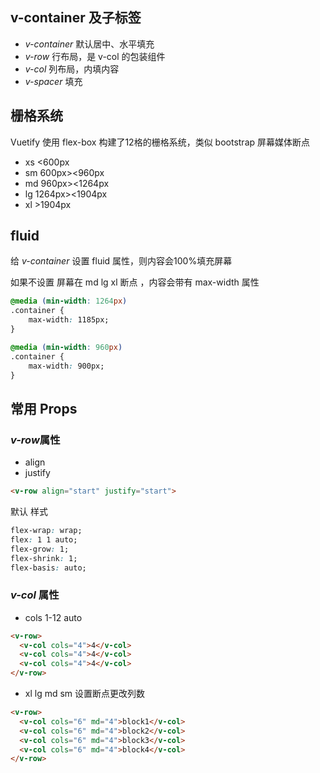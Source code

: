 ## v-container 及子标签
+ <em>v-container</em> 默认居中、水平填充
+ <em>v-row</em> 行布局，是 v-col 的包装组件
+ <em>v-col</em> 列布局，内填内容
+ <em>v-spacer</em> 填充

## 栅格系统
Vuetify 使用 flex-box 构建了12格的栅格系统，类似 bootstrap
屏幕媒体断点
+ xs <600px
+ sm 600px><960px
+ md 960px><1264px
+ lg 1264px><1904px
+ xl >1904px

## fluid
给 <em>v-container</em> 设置 fluid 属性，则内容会100%填充屏幕

如果不设置 屏幕在 md lg xl 断点 ，内容会带有 max-width 属性

```css
@media (min-width: 1264px)
.container {
    max-width: 1185px;
}

@media (min-width: 960px)
.container {
    max-width: 900px;
}
```
## 常用 Props
### <em>v-row</em>属性
+ align
+ justify
```html
<v-row align="start" justify="start">
```
默认 样式
```css
flex-wrap: wrap;
flex: 1 1 auto;
flex-grow: 1;
flex-shrink: 1;
flex-basis: auto;
```
### <em>v-col</em> 属性
+ cols 1-12 auto
```html
<v-row>
  <v-col cols="4">4</v-col>
  <v-col cols="4">4</v-col>
  <v-col cols="4">4</v-col>
</v-row>
```
+ xl lg md sm 设置断点更改列数
```html
<v-row>
  <v-col cols="6" md="4">block1</v-col>
  <v-col cols="6" md="4">block2</v-col>
  <v-col cols="6" md="4">block3</v-col>
  <v-col cols="6" md="4">block4</v-col>
</v-row>
```





